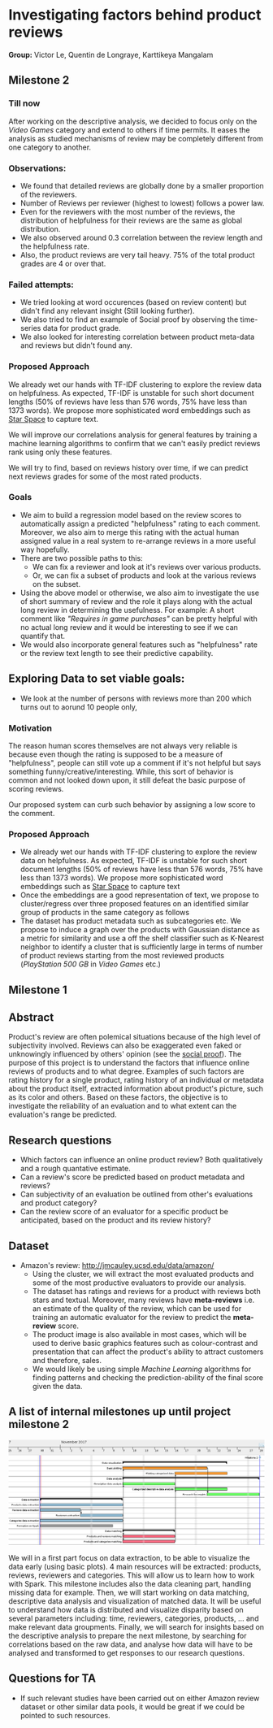 # Investigating factors behind product reviews

**Group:**  Victor Le, Quentin de Longraye, Karttikeya Mangalam

## Milestone 2

### Till now

After working on the descriptive analysis, we decided to focus only on the
*Video Games* category and extend to others if time permits.
It eases the analysis as studied mechanisms of review may be completely
different from one category to another.

### Observations: 
- We found that detailed reviews are globally done by a smaller proportion of the
reviewers. 
- Number of Reviews per reviewer (highest to lowest) follows a power law.
- Even for the reviewers with the most number of the reviews, the distribution of helpfulness for their reviews are the same as global distribution. 
- We also observed around 0.3 correlation between the review length and the helpfulness rate.
- Also, the product reviews are very tail heavy. 75% of the total product grades are 4 or over that.


### Failed attempts:

- We tried looking at word occurences (based on review content) but didn't find any relevant insight (Still looking further).
- We also tried to find an example of Social proof by observing the time-series data for product grade. 
- We also looked for interesting correlation between product meta-data and reviews but didn't found any. 

### Proposed Approach

We already wet our hands with TF-IDF clustering to explore the review data on helpfulness. As expected, TF-IDF is unstable for such short document lengths (50% of reviews have less than 576 words, 75% have less than 1373 words). We propose more sophisticated word embeddings such as [Star Space](https://github.com/facebookresearch/StarSpace) to capture text.

We will improve our correlations analysis for general features by training a machine
learning algorithms to confirm that we can't easily predict reviews rank using only
these features.

We will try to find, based on reviews history over time, if we can predict next
reviews grades for some of the most rated products.

### Goals

- We aim to build a regression model based on the review scores to automatically assign a predicted "helpfulness" rating to each comment. Moreover, we also aim to merge this rating with the actual human assigned value in a real system to re-arrange reviews in a more useful way hopefully.
- There are two possible paths to this: 
  - We can fix a reviewer and look at it's reviews over various products.
  - Or, we can fix a subset of products and look at the various reviews on the subset.
- Using the above model or otherwise, we also aim to investigate the use of short summary of review and the role it plays along with the actual long review in determining the usefulness. For example: A short comment like *"Requires in game purchases"* can be pretty helpful with no actual long review and it would be interesting to see if we can quantify that.
- We would also incorporate general features such as "helpfulness" rate or the review text length to see their predictive capability.

## Exploring Data to set viable goals:

- We look at the number of persons with reviews more than 200 which turns out to aorund 10 people only, 
### Motivation

The reason human scores themselves are not always very reliable is because even though the rating is supposed to be a measure of "helpfulness", people can still vote up a comment if it's not helpful but says something funny/creative/interesting. While, this sort of behavior is common and not looked down upon, it still defeat the basic purpose of scoring reviews.

Our proposed system can curb such behavior by assigning a low score to the comment.

### Proposed Approach

- We already wet our hands with TF-IDF clustering to explore the review data on helpfulness. As expected, TF-IDF is unstable for such short document lengths (50% of reviews have less than 576 words, 75% have less than 1373 words). We propose more sophisticated word embeddings such as [Star Space](https://github.com/facebookresearch/StarSpace) to capture text
- Once the embeddings are a good representation of text, we propose to cluster/regress over three proposed features on an identified similar group of products in the same category as follows
- The dataset has product metadata such as subcategories etc. We propose to induce a graph over the products with Gaussian distance as a metric for similarity and use a off the shelf classifier such as K-Nearest neighbor to identify a cluster that is sufficiently large in terms of number of product reviews starting from the most reviewed products (*PlayStation 500 GB* in *Video Games* etc.)

## Milestone 1

## Abstract
Product's review are often polemical situations because of the
high level of subjectivity involved. Reviews can also be exaggerated even faked or unknowingly
influenced by others' opinion (see the [social proof](https://en.wikipedia.org/wiki/Social_proof)).
The purpose of this project is to understand the factors that influence online
reviews of products and to what degree. Examples of such factors are rating history for a single product, rating
history of an individual or metadata about the product itself, extracted
information about product's picture, such as its color and others. Based on these factors,
the objective is to investigate the reliability of an evaluation and to what extent can the evaluation's range be predicted.

## Research questions
- Which factors can influence an online product review? Both qualitatively and a rough quantative estimate.
- Can a review's score be predicted based on product metadata and reviews?
- Can subjectivity of an evaluation be outlined from other's evaluations and
  product category?
- Can the review score of an evaluator for a specific product be
  anticipated, based on the product and its review history?

## Dataset
- Amazon's review: http://jmcauley.ucsd.edu/data/amazon/
  - Using the cluster, we will extract the most evaluated products and some of the
    most productive evaluators to provide our analysis.
  - The dataset has ratings and reviews for a product with reviews both stars and textual. Moreover, many reviews have **meta-reviews** i.e. an estimate of the quality of the review, which can be used for training an automatic evaluator for the review to predict the **meta-review** score.
  - The product image is also available in most cases, which will be used to derive basic graphics features such as colour-contrast and presentation that can affect the product's ability to attract customers and therefore, sales.
  - We would likely be using simple *Machine Learning* algorithms for finding patterns and checking the prediction-ability of the final score given the data.

## A list of internal milestones up until project milestone 2
![Gantt diagram](https://github.com/Coac/epfl-ada/raw/master/Project/gantt.png)

We will in a first part focus on data extraction, to be able to visualize the data early (using basic plots). 4 main resources will be extracted: products, reviews, reviewers and categories. This will allow us to learn how to work with Spark. This milestone includes also the data cleaning part, handling missing data for example. Then, we will start working on data matching, descriptive data analysis and visualization of matched data. It will be useful to understand how data is distributed and visualize disparity based on several parameters including: time, reviewers, categories, products, … and make relevant data groupments. Finally, we will search for insights based on the descriptive analysis to prepare the next milestone, by searching for correlations based on the raw data, and analyse how data will have to be analysed and transformed to get responses to our research questions.

## Questions for TA
- If such relevant studies have been carried out on either Amazon review dataset or other similar data pools, it would be great if we could be pointed to such resources.
